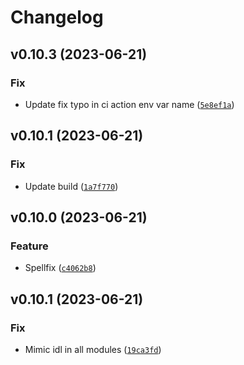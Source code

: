 # Changelog

<!--next-version-placeholder-->

## v0.10.3 (2023-06-21)

### Fix

* Update fix typo in ci action env var name ([`5e8ef1a`](https://github.com/LutherAstrophysics/m23/commit/5e8ef1a241e091b685d5d379ccecceeb5072d244))

## v0.10.1 (2023-06-21)

### Fix

* Update build ([`1a7f770`](https://github.com/LutherAstrophysics/m23/commit/1a7f770bb4aa6285c5f3d76546aeebffdf79efd4))

## v0.10.0 (2023-06-21)

### Feature

* Spellfix ([`c4062b8`](https://github.com/LutherAstrophysics/m23/commit/c4062b878d03cc9d69e9a5cf6db1038ba10efce7))

## v0.10.1 (2023-06-21)

### Fix

* Mimic idl in all modules ([`19ca3fd`](https://github.com/LutherAstrophysics/m23/commit/19ca3fdf106af19eb8085a89616ca16e8a22902d))
